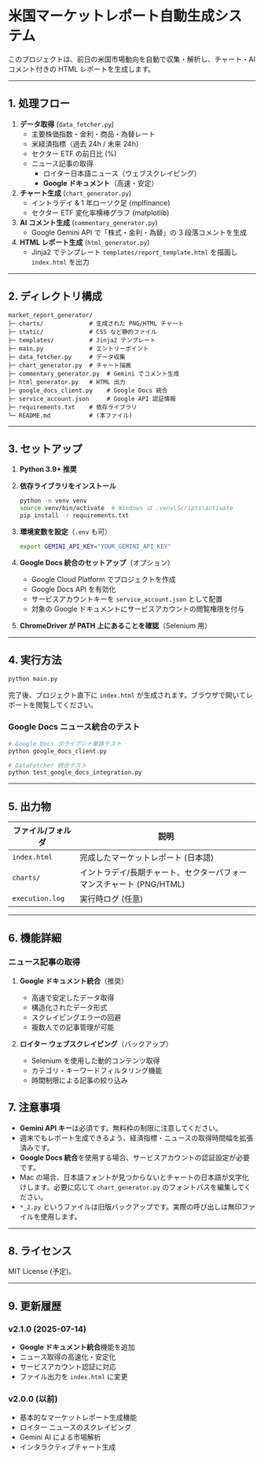# 米国マーケットレポート自動生成システム

このプロジェクトは、前日の米国市場動向を自動で収集・解析し、チャート・AI コメント付きの HTML レポートを生成します。

---

## 1. 処理フロー

1. **データ取得** (`data_fetcher.py`)
   * 主要株価指数・金利・商品・為替レート
   * 米経済指標（過去 24h / 未来 24h）
   * セクター ETF の前日比 (%)
   * ニュース記事の取得
     - ロイター日本語ニュース（ウェブスクレイピング）
     - **Google ドキュメント**（高速・安定）
2. **チャート生成** (`chart_generator.py`)
   * イントラデイ & 1 年ローソク足 (mplfinance)
   * セクター ETF 変化率横棒グラフ (matplotlib)
3. **AI コメント生成** (`commentary_generator.py`)
   * Google Gemini API で「株式・金利・為替」の 3 段落コメントを生成
4. **HTML レポート生成** (`html_generator.py`)
   * Jinja2 でテンプレート `templates/report_template.html` を描画し `index.html` を出力

---

## 2. ディレクトリ構成

```
market_report_generator/
├─ charts/             # 生成された PNG/HTML チャート
├─ static/             # CSS など静的ファイル
├─ templates/          # Jinja2 テンプレート
├─ main.py             # エントリーポイント
├─ data_fetcher.py     # データ収集
├─ chart_generator.py  # チャート描画
├─ commentary_generator.py  # Gemini でコメント生成
├─ html_generator.py   # HTML 出力
├─ google_docs_client.py    # Google Docs 統合
├─ service_account.json     # Google API 認証情報
├─ requirements.txt    # 依存ライブラリ
└─ README.md           # (本ファイル)
```

---

## 3. セットアップ

1. **Python 3.9+ 推奨**

2. **依存ライブラリをインストール**
   ```bash
   python -m venv venv
   source venv/bin/activate  # Windows は .venv\Scripts\activate
   pip install -r requirements.txt
   ```

3. **環境変数を設定**（`.env` も可）
   ```bash
   export GEMINI_API_KEY="YOUR_GEMINI_API_KEY"
   ```

4. **Google Docs 統合のセットアップ**（オプション）
   - Google Cloud Platform でプロジェクトを作成
   - Google Docs API を有効化
   - サービスアカウントキーを `service_account.json` として配置
   - 対象の Google ドキュメントにサービスアカウントの閲覧権限を付与

5. **ChromeDriver が PATH 上にあることを確認**（Selenium 用）

---

## 4. 実行方法

```bash
python main.py
```

完了後、プロジェクト直下に `index.html` が生成されます。ブラウザで開いてレポートを閲覧してください。

### Google Docs ニュース統合のテスト

```bash
# Google Docs クライアント単体テスト
python google_docs_client.py

# DataFetcher 統合テスト
python test_google_docs_integration.py
```

---

## 5. 出力物

| ファイル/フォルダ | 説明 |
|-------------------|------|
| `index.html` | 完成したマーケットレポート (日本語) |
| `charts/` | イントラデイ/長期チャート、セクターパフォーマンスチャート (PNG/HTML) |
| `execution.log` | 実行時ログ (任意) |

---

## 6. 機能詳細

### ニュース記事の取得

1. **Google ドキュメント統合**（推奨）
   - 高速で安定したデータ取得
   - 構造化されたデータ形式
   - スクレイピングエラーの回避
   - 複数人での記事管理が可能

2. **ロイター ウェブスクレイピング**（バックアップ）
   - Selenium を使用した動的コンテンツ取得
   - カテゴリ・キーワードフィルタリング機能
   - 時間制限による記事の絞り込み

## 7. 注意事項

* **Gemini API キー**は必須です。無料枠の制限に注意してください。
* 週末でもレポート生成できるよう、経済指標・ニュースの取得時間幅を拡張済みです。
* **Google Docs 統合**を使用する場合、サービスアカウントの認証設定が必要です。
* Mac の場合、日本語フォントが見つからないとチャートの日本語が文字化けします。必要に応じて `chart_generator.py` のフォントパスを編集してください。
* `*_2.py` というファイルは旧版バックアップです。実際の呼び出しは無印ファイルを使用します。

---

## 8. ライセンス

MIT License (予定)。

---

## 9. 更新履歴

### v2.1.0 (2025-07-14)
- **Google ドキュメント統合**機能を追加
- ニュース取得の高速化・安定化
- サービスアカウント認証に対応
- ファイル出力を `index.html` に変更

### v2.0.0 (以前)
- 基本的なマーケットレポート生成機能
- ロイター ニュースのスクレイピング
- Gemini AI による市場解析
- インタラクティブチャート生成
